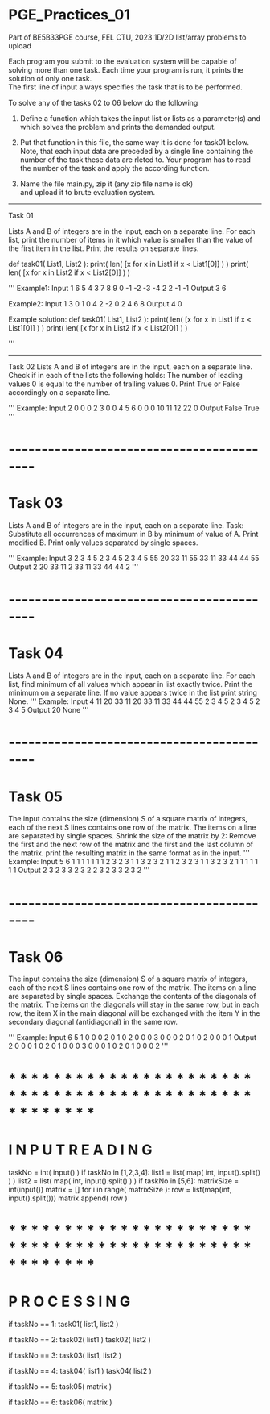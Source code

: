 # PGE_Practices_01

Part of BE5B33PGE course, FEL CTU, 2023
1D/2D   list/array problems  to upload


Each program you submit to the evaluation system will be capable
of solving more than one task. Each time your program is run,
it prints the solution of  only one task.  
The first line of input always specifies the task that is to be performed.


To solve any of the tasks 02 to 06 below do the following

   1. Define a function which takes the input list or lists as a parameter(s)
      and which solves the problem and prints the demanded output.
      
   2. Put that function in this file, the same way it is done for task01 below.
      Note, that each input data are preceded by a single line containing
      the number of the task these data are rleted to. Your program has to read
      the number of the task and apply the according function.
   
   3. Name the file main.py, zip it (any zip file name is ok)  
      and upload it to brute evaluation system.
      

 
------------------------------------------
Task 01
 
Lists A and B of integers are in the input, each on a separate line.
For each list, print the number of items in it which value is smaller than the
value of the first item in the list. Print the results on separate lines.

def task01( List1, List2 ):
    print( len( [x for x in List1 if x < List1[0]] ) )
    print( len( [x for x in List2 if x < List2[0]] ) )
 
'''
Example1:
Input
1
6 5 4 3 7 8 9
0 -1 -2 -3 -4 2 2 -1 -1 
Output
3
6
 
Example2:
Input
1
3 0 1 0 4 2
-2 0 2 4 6 8
Output
4 
0
 
 
Example solution:
def task01( List1, List2 ):
    print( len( [x for x in List1 if x < List1[0]] ) )
    print( len( [x for x in List2 if x < List2[0]] ) )
 
'''
 
 
------------------------------------------
 Task 02 
Lists A and B of integers are in the input, each on a separate line.
Check if in each of the lists the following holds:
The number of leading values 0 is equal to the number of trailing values 0.
Print True or False accordingly on a separate line.
 
'''
Example:
Input
2
0 0 0 2 3 0 0 4 5 6 0 0
0 10 11 12 22 0 
Output
False
True
'''
 
 
 
# ------------------------------------------
# Task 03
Lists A and B of integers are in the input, each on a separate line.
Task: Substitute all occurrences of maximum in B by minimum of value of A.
Print modified B. Print only values separated by single spaces.
 
'''
Example:
Input
3
2 3 4 5 2 3 4 5 2 3 4 5
55 20 33 11 55 33 11 33 44 44 55
Output
2 20 33 11 2 33 11 33 44 44 2
'''
 
 
 
# ------------------------------------------
# Task 04 
 
Lists A and B of integers are in the input, each on a separate line.
For each list, find minimum of all values which appear in list exactly twice.
Print the minimum on a separate line.
If no value appears twice in the list print string None.
'''
Example:
Input
4
11 20 33 11 20 33 11 33 44 44 55
2 3 4 5 2 3 4 5 2 3 4 5
Output
20
None
'''
 
 
# ------------------------------------------
# Task 05    
 
The input contains the size (dimension) S of a square matrix of integers,
each of the next S lines contains one row of the matrix.
The items on a line are separated by single spaces.
Shrink the size of the matrix by 2:
Remove the first and the next row of the matrix
and the first and the last column  of the matrix.
print the resulting matrix in the same format as in the input.
'''
Example:
Input
5
6
1 1 1 1 1 1 
1 2 3 2 3 1
1 3 2 3 2 1
1 2 3 2 3 1
1 3 2 3 2 1
1 1 1 1 1 1 
Output
2 3 2 3
3 2 3 2
2 3 2 3
3 2 3 2
'''
 
 
# ------------------------------------------
# Task 06    
 
The input contains the size (dimension) S of a square matrix of integers,
each of the next S lines contains one row of the matrix.
The items on a line are separated by single spaces.
Exchange the contents of the diagonals of the matrix.
The items on the diagonals will stay in the same row,
but in each row, the item X in the main diagonal will be exchanged with the
item Y in the secondary diagonal (antidiagonal) in the same row.
 
'''
Example:
Input
6
5
1 0 0 0 2
0 1 0 2 0
0 0 3 0 0
0 2 0 1 0
2 0 0 0 1
Output
2 0 0 0 1
0 2 0 1 0
0 0 3 0 0
0 1 0 2 0
1 0 0 0 2
'''
 
 
 
 
 
 
# * * * * * * * * * * * * * * * * * * * * * * * * * * * * * * * * * * * * * * * * * * * * * * * * * * * *
#               I N P U T    R E A D I N G
taskNo = int( input() )
if taskNo in [1,2,3,4]:
    list1 = list( map( int, input().split() ) )
    list2 = list( map( int, input().split() ) )
if taskNo in [5,6]:
    matrixSize = int(input())
    matrix = []
    for i in range( matrixSize ):
        row = list(map(int, input().split()))
        matrix.append( row )
 
# * * * * * * * * * * * * * * * * * * * * * * * * * * * * * * * * * * * * * * * * * * * * * * * * * * * *
#             P R O C E S S I N G
 
if taskNo == 1:
    task01( list1, list2 )
 
if taskNo == 2:
    task02( list1 )
    task02( list2 )
 
if taskNo == 3:
    task03( list1, list2 )
 
if taskNo == 4:
    task04( list1 )
    task04( list2 )
 
if taskNo == 5:
    task05( matrix )
 
if taskNo == 6:
    task06( matrix )
